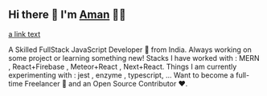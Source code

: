 ## Hi there 👋  I'm [Aman](https://github.com/zain148) 👨‍💻 


[a link text](https://www.google.com)

A Skilled FullStack JavaScript Developer 🚀 from India. Always working on some project or learning something new!
Stacks I have worked with : MERN , React+Firebase , Meteor+React , Next+React.
Things I am currently experimenting with : jest , enzyme , typescript, ...
Want to become a full-time Freelancer 💸 and an Open Source Contributor ❤️.
